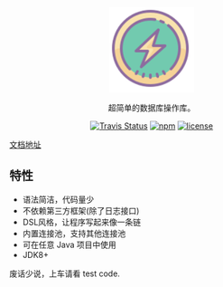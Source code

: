 <p align="center">
  <a href="http://jdbc.lets-blade.com">
    <img alt="blade-jdbc" src="./docs/_media/logo.svg" width="150"/>
  </a>
</p>

<p align="center">
  超简单的数据库操作库。
</p>

<p align="center">
  <a href="https://travis-ci.org/lets-blade/blade-jdbc"><img alt="Travis Status" src="https://img.shields.io/travis/lets-blade/blade-jdbc.svg?style=flat-square"></a>
  <a href="http://search.maven.org/#search%7Cga%7C1%7Cblade-jdbc"><img alt="npm" src="https://img.shields.io/maven-central/v/com.bladejava/blade-jdbc-core.svg?style=flat-square"></a>
  <a href="https://www.apache.org/licenses/LICENSE-2.0.html"><img alt="license" src="https://img.shields.io/badge/license-Apache%202-4EB1BA.svg?style=flat-square"></a>
</p>

[文档地址](http://jdbc.lets-blade.com)

## 特性

- 语法简洁，代码量少
- 不依赖第三方框架(除了日志接口)
- DSL风格，让程序写起来像一条链
- 内置连接池，支持其他连接池
- 可在任意 Java 项目中使用
- JDK8+

废话少说，上车请看 test code.
